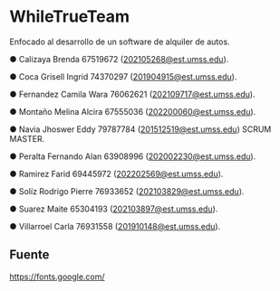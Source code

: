 # WhileTrueTeam
Enfocado al desarrollo de un software de alquiler de autos.

● Calizaya Brenda 67519672 (202105268@est.umss.edu).

● Coca Grisell Ingrid 74370297 (201904915@est.umss.edu).

● Fernandez Camila Wara 76062621 (202109717@est.umss.edu).

● Montaño Melina Alcira 67555036 (202200060@est.umss.edu).

● Navia Jhoswer Eddy 79787784 (201512519@est.umss.edu) SCRUM MASTER.

● Peralta Fernando Alan 63908996 (202002230@est.umss.edu).

● Ramirez Farid 69445972 (202202569@est.umss.edu).

● Solíz Rodrigo Pierre 76933652 (202103829@est.umss.edu).

● Suarez Maite 65304193 (202103897@est.umss.edu).

● Villarroel Carla 76931558 (201910148@est.umss.edu).

## Fuente

https://fonts.google.com/
